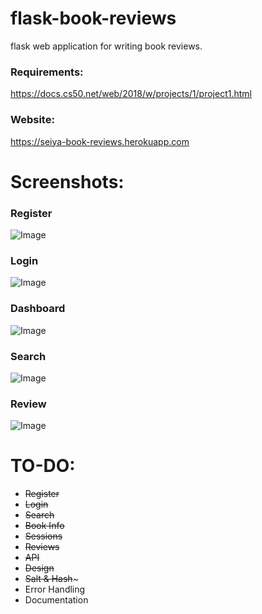 # flask-book-reviews
flask web application for writing book reviews. 

### Requirements:  
https://docs.cs50.net/web/2018/w/projects/1/project1.html
 
### Website:
https://seiya-book-reviews.herokuapp.com

# Screenshots:
### Register
![Image](https://i.imgur.com/saz9eq0.png)
### Login
![Image](https://i.imgur.com/xX6mcNB.png)
### Dashboard
![Image](https://i.imgur.com/D7u2pXI.png)
### Search
![Image](https://i.imgur.com/PDOFRol.png)
### Review
![Image](https://i.imgur.com/mLfzweu.png)


# TO-DO:
* ~~Register~~
* ~~Login~~
* ~~Search~~
* ~~Book Info~~
* ~~Sessions~~
* ~~Reviews~~
* ~~API~~
* ~~Design~~
* ~~Salt & Hash~~~
* Error Handling
* Documentation

